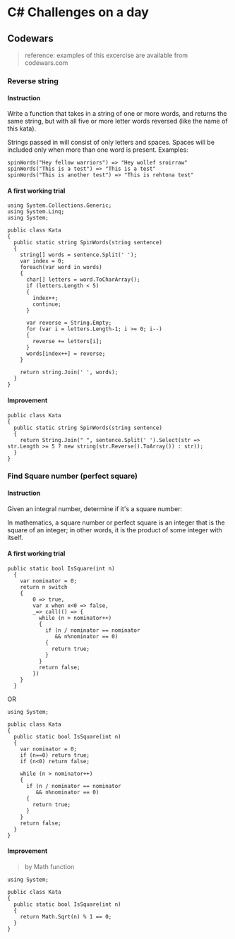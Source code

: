 # C# Challenges on a day

## Codewars
> reference: examples of this excercise are available from codewars.com

### Reverse string
#### Instruction
Write a function that takes in a string of one or more words, and returns the same string, but with all five or more letter words reversed (like the name of this kata).

Strings passed in will consist of only letters and spaces.
Spaces will be included only when more than one word is present.
Examples:
```
spinWords("Hey fellow warriors") => "Hey wollef sroirraw" 
spinWords("This is a test") => "This is a test" 
spinWords("This is another test") => "This is rehtona test"
```

#### A first working trial
```
using System.Collections.Generic;
using System.Linq;
using System;

public class Kata
{
  public static string SpinWords(string sentence)
  {
    string[] words = sentence.Split(' ');
    var index = 0;
    foreach(var word in words)
    {
      char[] letters = word.ToCharArray();
      if (letters.Length < 5) 
      {
        index++;
        continue;
      }
      
      var reverse = String.Empty;
      for (var i = letters.Length-1; i >= 0; i--)
      {
        reverse += letters[i];
      }
      words[index++] = reverse;
    }
    
    return string.Join(' ', words);
  }
}
```

#### Improvement
```
public class Kata
{
  public static string SpinWords(string sentence)
  {
    return String.Join(" ", sentence.Split(' ').Select(str => str.Length >= 5 ? new string(str.Reverse().ToArray()) : str));
  }
}
```

### Find Square number (perfect square)
#### Instruction
Given an integral number, determine if it's a square number:

In mathematics, a square number or perfect square is an integer that is the square of an integer; in other words, it is the product of some integer with itself.

#### A first working trial
```
public static bool IsSquare(int n)
  {
    var nominator = 0;
    return n switch 
    {
        0 => true,
        var x when x<0 => false,
        _=> call(() => {
          while (n > nominator++)
          {
            if (n / nominator == nominator
               && n%nominator == 0)
            {
              return true;
            }
          }
          return false;
        })
    }
  }
```
OR
```
using System;

public class Kata
{
  public static bool IsSquare(int n)
  {
    var nominator = 0;   
    if (n==0) return true;
    if (n<0) return false;
    
    while (n > nominator++)
    {
      if (n / nominator == nominator
         && n%nominator == 0)
      {
        return true;
      }
    }
    return false;
  }
}
```
#### Improvement
> by Math function
```
using System;

public class Kata
{
  public static bool IsSquare(int n)
  {
    return Math.Sqrt(n) % 1 == 0;
  }
}
```
